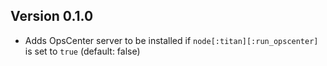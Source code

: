 Version 0.1.0
-------------

* Adds OpsCenter server to be installed if `node[:titan][:run_opscenter]` is set to `true` (default: false)